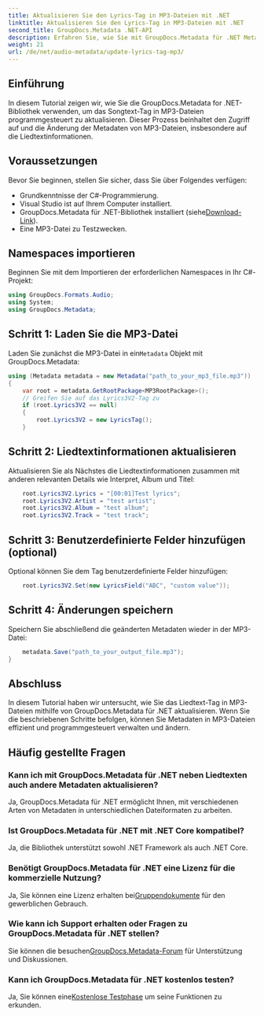 ```yaml
---
title: Aktualisieren Sie den Lyrics-Tag in MP3-Dateien mit .NET
linktitle: Aktualisieren Sie den Lyrics-Tag in MP3-Dateien mit .NET
second_title: GroupDocs.Metadata .NET-API
description: Erfahren Sie, wie Sie mit GroupDocs.Metadata für .NET Metadaten von MP3-Dateien, einschließlich Songtexten, Künstler- und Albumdetails programmgesteuert aktualisieren.
weight: 21
url: /de/net/audio-metadata/update-lyrics-tag-mp3/
---
```

## Einführung
In diesem Tutorial zeigen wir, wie Sie die GroupDocs.Metadata for .NET-Bibliothek verwenden, um das Songtext-Tag in MP3-Dateien programmgesteuert zu aktualisieren. Dieser Prozess beinhaltet den Zugriff auf und die Änderung der Metadaten von MP3-Dateien, insbesondere auf die Liedtextinformationen.
## Voraussetzungen
Bevor Sie beginnen, stellen Sie sicher, dass Sie über Folgendes verfügen:
- Grundkenntnisse der C#-Programmierung.
- Visual Studio ist auf Ihrem Computer installiert.
-  GroupDocs.Metadata für .NET-Bibliothek installiert (siehe[Download-Link](https://releases.groupdocs.com/metadata/net/)).
- Eine MP3-Datei zu Testzwecken.

## Namespaces importieren
Beginnen Sie mit dem Importieren der erforderlichen Namespaces in Ihr C#-Projekt:
```csharp
using GroupDocs.Formats.Audio;
using System;
using GroupDocs.Metadata;
```
## Schritt 1: Laden Sie die MP3-Datei
 Laden Sie zunächst die MP3-Datei in ein`Metadata` Objekt mit GroupDocs.Metadata:
```csharp
using (Metadata metadata = new Metadata("path_to_your_mp3_file.mp3"))
{
    var root = metadata.GetRootPackage<MP3RootPackage>();
    // Greifen Sie auf das Lyrics3V2-Tag zu
    if (root.Lyrics3V2 == null)
    {
        root.Lyrics3V2 = new LyricsTag();
    }
```
## Schritt 2: Liedtextinformationen aktualisieren
Aktualisieren Sie als Nächstes die Liedtextinformationen zusammen mit anderen relevanten Details wie Interpret, Album und Titel:
```csharp
    root.Lyrics3V2.Lyrics = "[00:01]Test lyrics";
    root.Lyrics3V2.Artist = "test artist";
    root.Lyrics3V2.Album = "test album";
    root.Lyrics3V2.Track = "test track";
```
## Schritt 3: Benutzerdefinierte Felder hinzufügen (optional)
Optional können Sie dem Tag benutzerdefinierte Felder hinzufügen:
```csharp
    root.Lyrics3V2.Set(new LyricsField("ABC", "custom value"));
```
## Schritt 4: Änderungen speichern
Speichern Sie abschließend die geänderten Metadaten wieder in der MP3-Datei:
```csharp
    metadata.Save("path_to_your_output_file.mp3");
}
```

## Abschluss
In diesem Tutorial haben wir untersucht, wie Sie das Liedtext-Tag in MP3-Dateien mithilfe von GroupDocs.Metadata für .NET aktualisieren. Wenn Sie die beschriebenen Schritte befolgen, können Sie Metadaten in MP3-Dateien effizient und programmgesteuert verwalten und ändern.

## Häufig gestellte Fragen
### Kann ich mit GroupDocs.Metadata für .NET neben Liedtexten auch andere Metadaten aktualisieren?
Ja, GroupDocs.Metadata für .NET ermöglicht Ihnen, mit verschiedenen Arten von Metadaten in unterschiedlichen Dateiformaten zu arbeiten.
### Ist GroupDocs.Metadata für .NET mit .NET Core kompatibel?
Ja, die Bibliothek unterstützt sowohl .NET Framework als auch .NET Core.
### Benötigt GroupDocs.Metadata für .NET eine Lizenz für die kommerzielle Nutzung?
 Ja, Sie können eine Lizenz erhalten bei[Gruppendokumente](https://purchase.groupdocs.com/buy) für den gewerblichen Gebrauch.
### Wie kann ich Support erhalten oder Fragen zu GroupDocs.Metadata für .NET stellen?
 Sie können die besuchen[GroupDocs.Metadata-Forum](https://forum.groupdocs.com/c/metadata/14) für Unterstützung und Diskussionen.
### Kann ich GroupDocs.Metadata für .NET kostenlos testen?
 Ja, Sie können eine[Kostenlose Testphase](https://releases.groupdocs.com/) um seine Funktionen zu erkunden.
